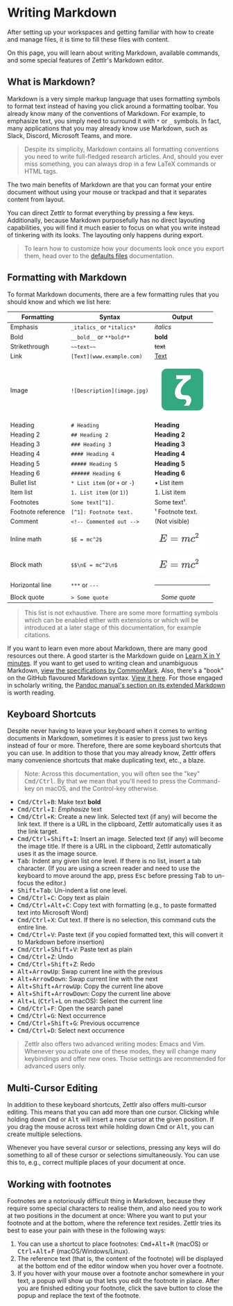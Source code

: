 # Writing Markdown

After setting up your workspaces and getting familiar with how to create and manage files, it is time to fill these files with content.

On this page, you will learn about writing Markdown, available commands, and some special features of Zettlr's Markdown editor.

## What is Markdown?

Markdown is a very simple markup language that uses formatting symbols to format text instead of having you click around a formatting toolbar. You already know many of the conventions of Markdown. For example, to emphasize text, you simply need to surround it with `*` or `_` symbols. In fact, many applications that you may already know use Markdown, such as Slack, Discord, Microsoft Teams, and more.

> Despite its simplicity, Markdown contains all formatting conventions you need to write full-fledged research articles. And, should you ever miss something, you can always drop in a few LaTeX commands or HTML tags.

The two main benefits of Markdown are that you can format your entire document without using your mouse or trackpad and that it separates content from layout.

You can direct Zettlr to format everything by pressing a few keys. Additionally, because Markdown purposefully has no direct layouting capabilities, you will find it much easier to focus on what you write instead of tinkering with its looks. The layouting only happens during export.

> To learn how to customize how your documents look once you export them, head over to the [defaults files](defaults-files.md) documentation.

## Formatting with Markdown

To format Markdown documents, there are a few formatting rules that you should know and which we list here:

| Formatting         | Syntax                        | Output                                |
|--------------------|-------------------------------|---------------------------------------|
| Emphasis           | `_italics_` or `*italics*`    | _italics_                             |
| Bold               | `__bold__` or `**bold**`      | **bold**                              |
| Strikethrough      | `~~text~~` | <span style="text-decoration: line-through;">text</span> |
| Link               | `[Text](www.example.com)`     | [Text](#)                             |
| Image              | `![Description](image.jpg)`   | ![Description](../img/logo_small.png) |
| Heading            | `# Heading`                   | **Heading**                           |
| Heading 2          | `## Heading 2`                | **Heading 2**                         |
| Heading 3          | `### Heading 3`               | **Heading 3**                         |
| Heading 4          | `#### Heading 4`              | **Heading 4**                         |
| Heading 5          | `##### Heading 5`             | **Heading 5**                         |
| Heading 6          | `###### Heading 6`            | **Heading 6**                         |
| Bullet list        | `* List item` (or `+` or `-`) | &bullet; List item                    |
| Item list          | `1. List item` (or `1)`)      | 1. List item                          |
| Footnotes          | `Some text[^1].`              | Some text&sup1;.                      |
| Footnote reference | `[^1]: Footnote text.`        | &sup1; Footnote text.                 |
| Comment            | `<!-- Commented out -->`      | (Not visible)                         |
| Inline math        | `$E = mc^2$`                  | ![E = mc^2](../img/Emc2.png)          |
| Block math         | `$$\nE = mc^2\n$`             | ![E = mc^2](../img/Emc2.png)          |
| Horizontal line    | `***` or `---`                | <hr>                                  |
| Block quote        | `> Some quote`                | &nbsp;&nbsp;&nbsp;&nbsp;*Some quote*  |

> This list is not exhaustive. There are some more formatting symbols which can be enabled either with extensions or which will be introduced at a later stage of this documentation, for example citations.

If you want to learn even more about Markdown, there are many good resources out there. A good starter is the Markdown guide on [Learn X in Y minutes](https://learnxinyminutes.com/docs/markdown/). If you want to get used to writing clean and unambiguous Markdown, [view the specifications by CommonMark](https://spec.commonmark.org/current/). Also, there's a "book" on the GitHub flavoured Markdown syntax. [View it here](https://gitbookio.gitbooks.io/markdown/content/).  For those engaged in scholarly writing, the [Pandoc manual's section on its extended Markdown](https://pandoc.org/MANUAL.html#pandocs-markdown) is worth reading.

## Keyboard Shortcuts

Despite never having to leave your keyboard when it comes to writing documents in Markdown, sometimes it is easier to press just two keys instead of four or more. Therefore, there are some keyboard shortcuts that you can use. In addition to those that you may already know, Zettlr offers many convenience shortcuts that make duplicating text, etc., a blaze.

> Note: Across this documentation, you will often see the "key" <kbd>Cmd/Ctrl</kbd>. By that we mean that you'll need to press the Command-key on macOS, and the Control-key otherwise.

* <kbd>Cmd/Ctrl</kbd>+<kbd>B</kbd>: Make text **bold**
* <kbd>Cmd/Ctrl</kbd>+<kbd>I</kbd>: _Emphasize_ text
* <kbd>Cmd/Ctrl</kbd>+<kbd>K</kbd>: Create a new link. Selected text (if any) will become the link text. If there is a URL in the clipboard, Zettlr automatically uses it as the link target.
* <kbd>Cmd/Ctrl</kbd>+<kbd>Shift</kbd>+<kbd>I</kbd>: Insert an image. Selected text (if any) will become the image title. If there is a URL in the clipboard, Zettlr automatically uses it as the image source.
* <kbd>Tab</kbd>: Indent any given list one level. If there is no list, insert a tab character. (If you are using a screen reader and need to use the keyboard to move around the app, press <kbd>Esc</kbd> before pressing <kbd>Tab</kbd> to un-focus the editor.)
* <kbd>Shift</kbd>+<kbd>Tab</kbd>: Un-indent a list one level.
* <kbd>Cmd/Ctrl</kbd>+<kbd>C</kbd>: Copy text as plain
* <kbd>Cmd/Ctrl</kbd>+<kbd>Alt</kbd>+<kbd>C</kbd>: Copy text with formatting (e.g., to paste formatted text into Microsoft Word)
* <kbd>Cmd/Ctrl</kbd>+<kbd>X</kbd>: Cut text. If there is no selection, this command cuts the entire line.
* <kbd>Cmd/Ctrl</kbd>+<kbd>V</kbd>: Paste text (if you copied formatted text, this will convert it to Markdown before insertion)
* <kbd>Cmd/Ctrl</kbd>+<kbd>Shift</kbd>+<kbd>V</kbd>: Paste text as plain
* <kbd>Cmd/Ctrl</kbd>+<kbd>Z</kbd>: Undo
* <kbd>Cmd/Ctrl</kbd>+<kbd>Shift</kbd>+<kbd>Z</kbd>: Redo
* <kbd>Alt</kbd>+<kbd>ArrowUp</kbd>: Swap current line with the previous
* <kbd>Alt</kbd>+<kbd>ArrowDown</kbd>: Swap current line with the next
* <kbd>Alt</kbd>+<kbd>Shift</kbd>+<kbd>ArrowUp</kbd>: Copy the current line above
* <kbd>Alt</kbd>+<kbd>Shift</kbd>+<kbd>ArrowDown</kbd>: Copy the current line above
* <kbd>Alt</kbd>+<kbd>L</kbd> (<kbd>Ctrl</kbd>+<kbd>L</kbd> on macOS): Select the current line
* <kbd>Cmd/Ctrl</kbd>+<kbd>F</kbd>: Open the search panel
* <kbd>Cmd/Ctrl</kbd>+<kbd>G</kbd>: Next occurrence
* <kbd>Cmd/Ctrl</kbd>+<kbd>Shift</kbd>+<kbd>G</kbd>: Previous occurrence
* <kbd>Cmd/Ctrl</kbd>+<kbd>D</kbd>: Select next occurrence

> Zettlr also offers two advanced writing modes: Emacs and Vim. Whenever you activate one of these modes, they will change many keybindings and offer new ones. Those settings are recommended for advanced users only.

## Multi-Cursor Editing

In addition to these keyboard shortcuts, Zettlr also offers multi-cursor editing. This means that you can add more than one cursor. Clicking while holding down <kbd>Cmd</kbd> or <kbd>Alt</kbd> will insert a new cursor at the given position. If you drag the mouse across text while holding down <kbd>Cmd</kbd> or <kbd>Alt</kbd>, you can create multiple selections.

Whenever you have several cursor or selections, pressing any keys will do something to all of these cursor or selections simultaneously. You can use this to, e.g., correct multiple places of your document at once.

## Working with footnotes

Footnotes are a notoriously difficult thing in Markdown, because they require some special characters to realise them, and also need you to work at two positions in the document at once: Where you want to put your footnote and at the bottom, where the reference text resides. Zettlr tries its best to ease your pain with these in the following ways:

1. You can use a shortcut to place footnotes: <kbd>Cmd</kbd>+<kbd>Alt</kbd>+<kbd>R</kbd> (macOS) or <kbd>Ctrl</kbd>+<kbd>Alt</kbd>+<kbd>F</kbd> (macOS/Windows/Linux).
2. The reference text (that is, the content of the footnote) will be displayed at the bottom end of the editor window when you hover over a footnote.
3. If you hover with your mouse over a footnote anchor somewhere in your text, a popup will show up that lets you edit the footnote in place. After you are finished editing your footnote, click the save button to close the popup and replace the text of the footnote.

